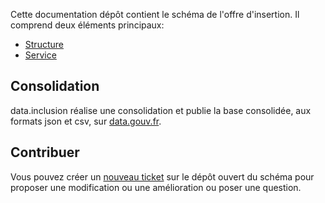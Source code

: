 Cette documentation dépôt contient le schéma de l'offre d'insertion. Il comprend deux éléments principaux:

- [Structure](structure.md)
- [Service](service.md)

## Consolidation

data.inclusion réalise une consolidation et publie la base consolidée, aux formats json et csv, sur [data.gouv.fr](https://www.data.gouv.fr/en/datasets/referentiel-de-loffre-dinsertion-liste-des-structures-et-services-dinsertion/).

## Contribuer

Vous pouvez créer un [nouveau ticket](https://github.com/gip-inclusion/data-inclusion-schema/issues/new) sur le dépôt ouvert du schéma pour proposer une modification ou une amélioration ou poser une question.
